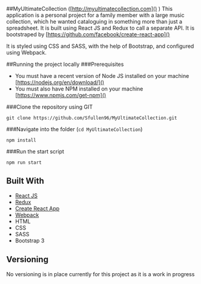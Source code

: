 ##MyUltimateCollection ([http://myultimatecollection.com]() )
This application is a personal project for a family member with a large music collection, which he wanted cataloguing in something more than just a spreadsheet.
It is built using React JS and Redux to call a separate API. It is bootstraped by [https://github.com/facebook/create-react-app]()

It is styled using CSS and SASS, with the help of Bootstrap, and configured using Webpack.

##Running the project locally
###Prerequisites
- You must have a recent version of Node JS installed on your machine [https://nodejs.org/en/download/]()
- You must also have NPM installed on your machine [https://www.npmjs.com/get-npm]()

###Clone the repository using GIT
```
git clone https://github.com/Sfullen96/MyUltimateCollection.git
```

###Navigate into the folder (```cd MyUltimateCollection```)
``` 
npm install
```
###Run the start script
```
npm run start
```
## Built With
- [React JS](https://reactjs.org/)
- [Redux](https://redux.js.org/)
- [Create React App](https://github.com/facebook/create-react-app)
- [Webpack](https://webpack.js.org/)
- HTML
- CSS
- SASS
- Bootstrap 3

## Versioning
No versioning is in place currently for this project as it is a work in progress